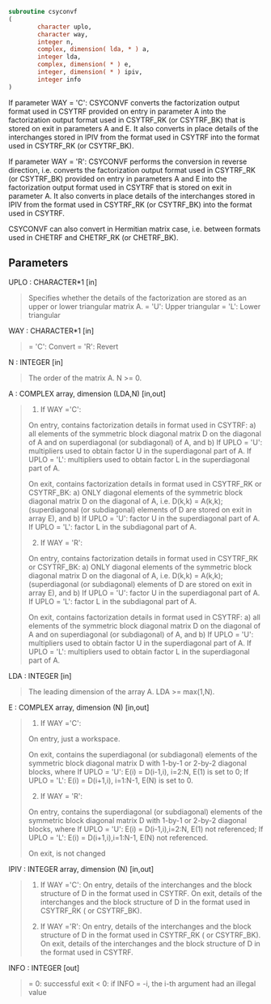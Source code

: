 ```fortran
subroutine csyconvf
(
        character uplo,
        character way,
        integer n,
        complex, dimension( lda, * ) a,
        integer lda,
        complex, dimension( * ) e,
        integer, dimension( * ) ipiv,
        integer info
)
```

If parameter WAY = 'C':
CSYCONVF converts the factorization output format used in
CSYTRF provided on entry in parameter A into the factorization
output format used in CSYTRF_RK (or CSYTRF_BK) that is stored
on exit in parameters A and E. It also converts in place details of
the interchanges stored in IPIV from the format used in CSYTRF into
the format used in CSYTRF_RK (or CSYTRF_BK).

If parameter WAY = 'R':
CSYCONVF performs the conversion in reverse direction, i.e.
converts the factorization output format used in CSYTRF_RK
(or CSYTRF_BK) provided on entry in parameters A and E into
the factorization output format used in CSYTRF that is stored
on exit in parameter A. It also converts in place details of
the interchanges stored in IPIV from the format used in CSYTRF_RK
(or CSYTRF_BK) into the format used in CSYTRF.

CSYCONVF can also convert in Hermitian matrix case, i.e. between
formats used in CHETRF and CHETRF_RK (or CHETRF_BK).

## Parameters
UPLO : CHARACTER*1 [in]
> Specifies whether the details of the factorization are
> stored as an upper or lower triangular matrix A.
> = 'U':  Upper triangular
> = 'L':  Lower triangular

WAY : CHARACTER*1 [in]
> = 'C': Convert
> = 'R': Revert

N : INTEGER [in]
> The order of the matrix A.  N >= 0.

A : COMPLEX array, dimension (LDA,N) [in,out]
> 
> 1) If WAY ='C':
> 
> On entry, contains factorization details in format used in
> CSYTRF:
> a) all elements of the symmetric block diagonal
> matrix D on the diagonal of A and on superdiagonal
> (or subdiagonal) of A, and
> b) If UPLO = 'U': multipliers used to obtain factor U
> in the superdiagonal part of A.
> If UPLO = 'L': multipliers used to obtain factor L
> in the superdiagonal part of A.
> 
> On exit, contains factorization details in format used in
> CSYTRF_RK or CSYTRF_BK:
> a) ONLY diagonal elements of the symmetric block diagonal
> matrix D on the diagonal of A, i.e. D(k,k) = A(k,k);
> (superdiagonal (or subdiagonal) elements of D
> are stored on exit in array E), and
> b) If UPLO = 'U': factor U in the superdiagonal part of A.
> If UPLO = 'L': factor L in the subdiagonal part of A.
> 
> 2) If WAY = 'R':
> 
> On entry, contains factorization details in format used in
> CSYTRF_RK or CSYTRF_BK:
> a) ONLY diagonal elements of the symmetric block diagonal
> matrix D on the diagonal of A, i.e. D(k,k) = A(k,k);
> (superdiagonal (or subdiagonal) elements of D
> are stored on exit in array E), and
> b) If UPLO = 'U': factor U in the superdiagonal part of A.
> If UPLO = 'L': factor L in the subdiagonal part of A.
> 
> On exit, contains factorization details in format used in
> CSYTRF:
> a) all elements of the symmetric block diagonal
> matrix D on the diagonal of A and on superdiagonal
> (or subdiagonal) of A, and
> b) If UPLO = 'U': multipliers used to obtain factor U
> in the superdiagonal part of A.
> If UPLO = 'L': multipliers used to obtain factor L
> in the superdiagonal part of A.

LDA : INTEGER [in]
> The leading dimension of the array A.  LDA >= max(1,N).

E : COMPLEX array, dimension (N) [in,out]
> 
> 1) If WAY ='C':
> 
> On entry, just a workspace.
> 
> On exit, contains the superdiagonal (or subdiagonal)
> elements of the symmetric block diagonal matrix D
> with 1-by-1 or 2-by-2 diagonal blocks, where
> If UPLO = 'U': E(i) = D(i-1,i), i=2:N, E(1) is set to 0;
> If UPLO = 'L': E(i) = D(i+1,i), i=1:N-1, E(N) is set to 0.
> 
> 2) If WAY = 'R':
> 
> On entry, contains the superdiagonal (or subdiagonal)
> elements of the symmetric block diagonal matrix D
> with 1-by-1 or 2-by-2 diagonal blocks, where
> If UPLO = 'U': E(i) = D(i-1,i),i=2:N, E(1) not referenced;
> If UPLO = 'L': E(i) = D(i+1,i),i=1:N-1, E(N) not referenced.
> 
> On exit, is not changed

IPIV : INTEGER array, dimension (N) [in,out]
> 
> 1) If WAY ='C':
> On entry, details of the interchanges and the block
> structure of D in the format used in CSYTRF.
> On exit, details of the interchanges and the block
> structure of D in the format used in CSYTRF_RK
> ( or CSYTRF_BK).
> 
> 1) If WAY ='R':
> On entry, details of the interchanges and the block
> structure of D in the format used in CSYTRF_RK
> ( or CSYTRF_BK).
> On exit, details of the interchanges and the block
> structure of D in the format used in CSYTRF.

INFO : INTEGER [out]
> = 0:  successful exit
> < 0:  if INFO = -i, the i-th argument had an illegal value
